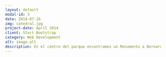 ```yaml
---
layout: default
modal-id: 3
date: 2014-07-16
img: catedral.jpg
project-date: April 2014
client: Start Bootstrap
category: Web Development
alt: image-alt
description: En el centro del parque encontramos un Monumento a Bernardo Valdivieso: Situado en el parque central de la ciudad de Loja en honor al gran benefactor de la educación lojana, Bernardo Valdivieso, quien se preocupó por la educación de la niñez y juventud, luchó tenazmente en defensa de los principios religiosos y morales.
---
```

